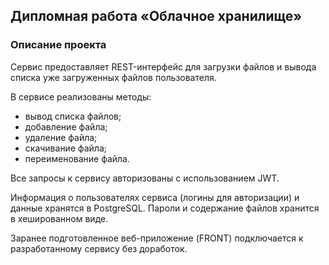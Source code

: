 ## Дипломная работа «Облачное хранилище»

### Описание проекта
Сервис предоставляет REST-интерфейс для загрузки файлов и вывода списка уже загруженных файлов пользователя.

В сервисе реализованы методы:
- вывод списка файлов;
- добавление файла;
- удаление файла;
- скачивание файла;
- переименование файла.

Все запросы к сервису авторизованы с использованием JWT.

Информация о пользователях сервиса (логины для авторизации) и данные хранятся в PostgreSQL. Пароли и содержание файлов хранится в хешированном виде.

Заранее подготовленное веб-приложение (FRONT) подключается к разработанному сервису без доработок.